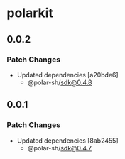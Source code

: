 # polarkit

## 0.0.2

### Patch Changes

- Updated dependencies [a20bde6]
  - @polar-sh/sdk@0.4.8

## 0.0.1

### Patch Changes

- Updated dependencies [8ab2455]
  - @polar-sh/sdk@0.4.7
